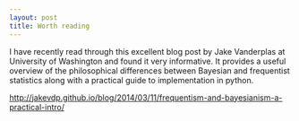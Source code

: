 ```yaml
---
layout: post
title: Worth reading
---
```


I have recently read through this excellent blog post by Jake Vanderplas at University of Washington
and found it very informative. It provides a useful overview of the philosophical differences between
Bayesian and frequentist statistics along with a practical guide to implementation in python. 

<http://jakevdp.github.io/blog/2014/03/11/frequentism-and-bayesianism-a-practical-intro/>
